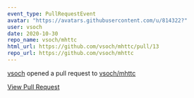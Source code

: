 ```yaml
---
event_type: PullRequestEvent
avatar: "https://avatars.githubusercontent.com/u/814322?"
user: vsoch
date: 2020-10-30
repo_name: vsoch/mhttc
html_url: https://github.com/vsoch/mhttc/pull/13
repo_url: https://github.com/vsoch/mhttc
---
```


<a href='https://github.com/vsoch' target='_blank'>vsoch</a> opened a pull request to <a href='https://github.com/vsoch/mhttc' target='_blank'>vsoch/mhttc</a>

<a href='https://github.com/vsoch/mhttc/pull/13' target='_blank'>View Pull Request</a>